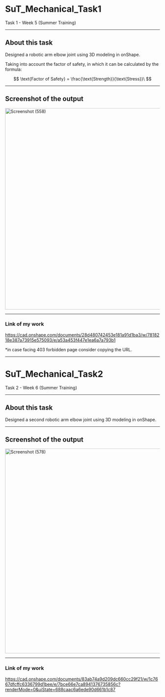 # SuT_Mechanical_Task1

Task 1 - Week 5 (Summer Training)

------------
## About this task
Designed a robotic arm elbow joint using 3D modeling in onShape.

Taking into account the factor of safety, in which it can be calculated by the formula: 

$$
\text{Factor of Safety} = \frac{\text{Strength}}{\text{Stress}}\
$$

-------------
## Screenshot of the output

<img width="773" height="656" alt="Screenshot (558)" src="https://github.com/user-attachments/assets/5c412633-ae9f-497f-9cfe-4cd8ad7f9473" />

-------------
### Link of my work 
https://cad.onshape.com/documents/28d480742453e181a91d1ba3/w/7818218e387a73915e575093/e/a53a453f447e1ea6a7a793b1

*in case facing 403 forbidden page consider copying the URL.

---------------
# SuT_Mechanical_Task2

Task 2 - Week 6 (Summer Training)

------------
## About this task
Designed a second robotic arm elbow joint using 3D modeling in onShape.

-------------
## Screenshot of the output


<img width="927" height="667" alt="Screenshot (578)" src="https://github.com/user-attachments/assets/7432764e-0741-4383-acf1-0301fdc5c522" />

-------------
### Link of my work 

https://cad.onshape.com/documents/83ab74a9d209dc660cc29f21/w/1c7667dfcffc6336799d1bee/e/7bce66e7ca8941376735856c?renderMode=0&uiState=688caac6a6ede90d661b1c87


